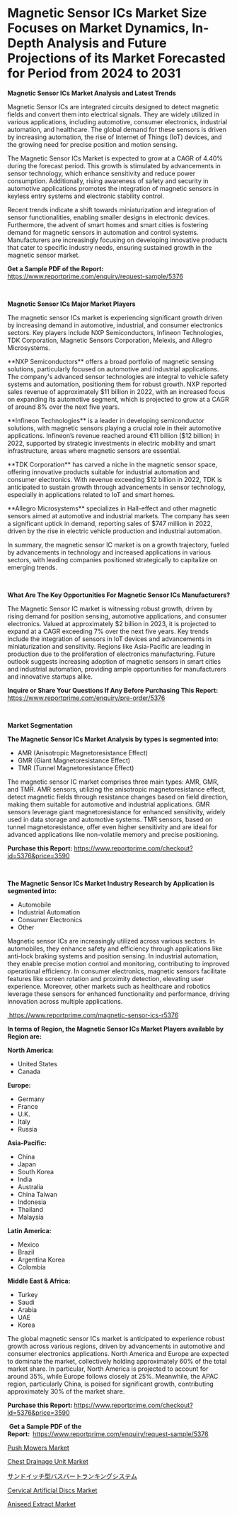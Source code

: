 <p><h1>Magnetic Sensor ICs Market Size Focuses on Market Dynamics, In-Depth Analysis and Future Projections of its Market Forecasted for Period from 2024 to 2031</h1></p><p><strong>Magnetic Sensor ICs Market Analysis and Latest Trends</strong></p>
<p><p>Magnetic Sensor ICs are integrated circuits designed to detect magnetic fields and convert them into electrical signals. They are widely utilized in various applications, including automotive, consumer electronics, industrial automation, and healthcare. The global demand for these sensors is driven by increasing automation, the rise of Internet of Things (IoT) devices, and the growing need for precise position and motion sensing.</p><p>The Magnetic Sensor ICs Market is expected to grow at a CAGR of 4.40% during the forecast period. This growth is stimulated by advancements in sensor technology, which enhance sensitivity and reduce power consumption. Additionally, rising awareness of safety and security in automotive applications promotes the integration of magnetic sensors in keyless entry systems and electronic stability control. </p><p>Recent trends indicate a shift towards miniaturization and integration of sensor functionalities, enabling smaller designs in electronic devices. Furthermore, the advent of smart homes and smart cities is fostering demand for magnetic sensors in automation and control systems. Manufacturers are increasingly focusing on developing innovative products that cater to specific industry needs, ensuring sustained growth in the magnetic sensor market.</p></p>
<p><strong>Get a Sample PDF of the Report:&nbsp;</strong> <a href="https://www.reportprime.com/enquiry/request-sample/5376">https://www.reportprime.com/enquiry/request-sample/5376</a></p>
<p>&nbsp;</p>
<p><strong>Magnetic Sensor ICs Major Market Players</strong></p>
<p><p>The magnetic sensor ICs market is experiencing significant growth driven by increasing demand in automotive, industrial, and consumer electronics sectors. Key players include NXP Semiconductors, Infineon Technologies, TDK Corporation, Magnetic Sensors Corporation, Melexis, and Allegro Microsystems.</p><p>**NXP Semiconductors** offers a broad portfolio of magnetic sensing solutions, particularly focused on automotive and industrial applications. The company's advanced sensor technologies are integral to vehicle safety systems and automation, positioning them for robust growth. NXP reported sales revenue of approximately $11 billion in 2022, with an increased focus on expanding its automotive segment, which is projected to grow at a CAGR of around 8% over the next five years.</p><p>**Infineon Technologies** is a leader in developing semiconductor solutions, with magnetic sensors playing a crucial role in their automotive applications. Infineon’s revenue reached around €11 billion ($12 billion) in 2022, supported by strategic investments in electric mobility and smart infrastructure, areas where magnetic sensors are essential.</p><p>**TDK Corporation** has carved a niche in the magnetic sensor space, offering innovative products suitable for industrial automation and consumer electronics. With revenue exceeding $12 billion in 2022, TDK is anticipated to sustain growth through advancements in sensor technology, especially in applications related to IoT and smart homes.</p><p>**Allegro Microsystems** specializes in Hall-effect and other magnetic sensors aimed at automotive and industrial markets. The company has seen a significant uptick in demand, reporting sales of $747 million in 2022, driven by the rise in electric vehicle production and industrial automation.</p><p>In summary, the magnetic sensor IC market is on a growth trajectory, fueled by advancements in technology and increased applications in various sectors, with leading companies positioned strategically to capitalize on emerging trends.</p></p>
<p>&nbsp;</p>
<p><strong>What Are The Key Opportunities For Magnetic Sensor ICs Manufacturers?</strong></p>
<p><p>The Magnetic Sensor IC market is witnessing robust growth, driven by rising demand for position sensing, automotive applications, and consumer electronics. Valued at approximately $2 billion in 2023, it is projected to expand at a CAGR exceeding 7% over the next five years. Key trends include the integration of sensors in IoT devices and advancements in miniaturization and sensitivity. Regions like Asia-Pacific are leading in production due to the proliferation of electronics manufacturing. Future outlook suggests increasing adoption of magnetic sensors in smart cities and industrial automation, providing ample opportunities for manufacturers and innovative startups alike.</p></p>
<p><strong>Inquire or Share Your Questions If Any Before Purchasing This Report:</strong> <a href="https://www.reportprime.com/enquiry/pre-order/5376">https://www.reportprime.com/enquiry/pre-order/5376</a></p>
<p>&nbsp;</p>
<p><strong>Market Segmentation</strong></p>
<p><strong>The Magnetic Sensor ICs Market Analysis by types is segmented into:</strong></p>
<p><ul><li>AMR (Anisotropic Magnetoresistance Effect)</li><li>GMR (Giant Magnetoresistance Effect)</li><li>TMR (Tunnel Magnetoresistance Effect)</li></ul></p>
<p><p>The magnetic sensor IC market comprises three main types: AMR, GMR, and TMR. AMR sensors, utilizing the anisotropic magnetoresistance effect, detect magnetic fields through resistance changes based on field direction, making them suitable for automotive and industrial applications. GMR sensors leverage giant magnetoresistance for enhanced sensitivity, widely used in data storage and automotive systems. TMR sensors, based on tunnel magnetoresistance, offer even higher sensitivity and are ideal for advanced applications like non-volatile memory and precise positioning.</p></p>
<p><strong>Purchase this Report:&nbsp;</strong><a href="https://www.reportprime.com/checkout?id=5376&price=3590">https://www.reportprime.com/checkout?id=5376&price=3590</a></p>
<p>&nbsp;</p>
<p><strong>The Magnetic Sensor ICs Market Industry Research by Application is segmented into:</strong></p>
<p><ul><li>Automobile</li><li>Industrial Automation</li><li>Consumer Electronics</li><li>Other</li></ul></p>
<p><p>Magnetic sensor ICs are increasingly utilized across various sectors. In automobiles, they enhance safety and efficiency through applications like anti-lock braking systems and position sensing. In industrial automation, they enable precise motion control and monitoring, contributing to improved operational efficiency. In consumer electronics, magnetic sensors facilitate features like screen rotation and proximity detection, elevating user experience. Moreover, other markets such as healthcare and robotics leverage these sensors for enhanced functionality and performance, driving innovation across multiple applications.</p></p>
<p><a href="https://www.reportprime.com/magnetic-sensor-ics-r5376">&nbsp;https://www.reportprime.com/magnetic-sensor-ics-r5376</a></p>
<p><strong>In terms of Region, the Magnetic Sensor ICs Market Players available by Region are:</strong></p>
<p>
    <p> <strong> North America: </strong>
        <ul>
            <li>United States</li>
            <li>Canada</li>
        </ul>
        </p> 
    <p> <strong> Europe: </strong>
        <ul>
            <li>Germany</li>
            <li>France</li>
            <li>U.K.</li>
            <li>Italy</li>
            <li>Russia</li>
        </ul>
        </p> 
    <p> <strong> Asia-Pacific: </strong>
        <ul>
            <li>China</li>
            <li>Japan</li>
            <li>South Korea</li>
            <li>India</li>
            <li>Australia</li>
            <li>China Taiwan</li>
            <li>Indonesia</li>
            <li>Thailand</li>
            <li>Malaysia</li>
        </ul>
        </p> 
    <p> <strong> Latin America: </strong>
        <ul>
            <li>Mexico</li>
            <li>Brazil</li>
            <li>Argentina Korea</li>
            <li>Colombia</li>
        </ul>
        </p> 
    <p> <strong> Middle East & Africa: </strong>
        <ul>
            <li>Turkey</li>
            <li>Saudi</li>
            <li>Arabia</li>
            <li>UAE</li>
            <li>Korea</li>
        </ul>
    </p>
    </p>
<p><p>The global magnetic sensor ICs market is anticipated to experience robust growth across various regions, driven by advancements in automotive and consumer electronics applications. North America and Europe are expected to dominate the market, collectively holding approximately 60% of the total market share. In particular, North America is projected to account for around 35%, while Europe follows closely at 25%. Meanwhile, the APAC region, particularly China, is poised for significant growth, contributing approximately 30% of the market share.</p></p>
<p><strong>Purchase this Report: </strong><a href="https://www.reportprime.com/checkout?id=5376&price=3590">https://www.reportprime.com/checkout?id=5376&price=3590</a></p>
<p>&nbsp;<strong>Get a Sample PDF of the Report:&nbsp;&nbsp;</strong><a href="https://www.reportprime.com/enquiry/request-sample/5376">https://www.reportprime.com/enquiry/request-sample/5376</a></p>
<p><strong></strong></p>
<p><p><a href="https://www.linkedin.com/pulse/global-push-mowers-market-analysis-trends-forecasts-growth-opportunities-vfgcf?trackingId=9mBlkbiETmGgFsj0qoj2qw%3D%3D">Push Mowers Market</a></p><p><a href="https://medium.com/@alberthenry754/analyzing-key-drivers-in-the-chest-drainage-unit-market-market-trends-and-future-outlook-for-33ea096750ed">Chest Drainage Unit Market</a></p><p><a href="https://medium.com/@abigayleh7fr/sandwich-type-busbar-trunking-systems-market-%E3%81%AF-%E3%82%B3%E3%82%B9%E3%83%88%E7%AE%A1%E7%90%86%E3%81%A8%E5%8A%B9%E7%8E%87%E5%90%91%E4%B8%8A%E3%82%92%E5%84%AA%E5%85%88%E3%81%97%E3%81%BE%E3%81%99-%E3%81%95%E3%82%89%E3%81%AB-%E5%A0%B1%E5%91%8A%E6%9B%B8%E3%81%AF%E5%B8%82%E5%A0%B4%E3%81%AE%E9%9C%80%E8%A6%81%E9%9D%A2%E3%81%A8%E4%BE%9B%E7%B5%A6%E9%9D%A2%E3%81%AE%E4%B8%A1%E6%96%B9%E3%82%92%E3%82%AB%E3%83%90%E3%83%BC%E3%81%97%E3%81%A6%E3%81%84%E3%81%BE%E3%81%99-30355d471557">サンドイッチ型バスバートランキングシステム</a></p><p><a href="https://medium.com/@alberthenry754/how-regional-markets-are-adapting-to-cervical-artificial-discs-market-innovations-83b051a1d870">Cervical Artificial Discs Market</a></p><p><a href="https://issuu.com/reportprime-2/docs/aniseed-extract-market-size-2030.pp_e7f522b3f75a85">Aniseed Extract Market</a></p></p>